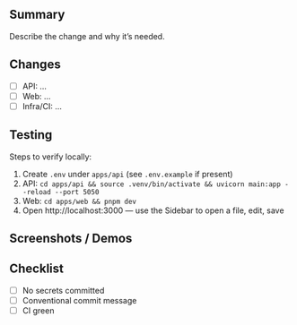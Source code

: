 ## Summary
Describe the change and why it’s needed.

## Changes
- [ ] API: …
- [ ] Web: …
- [ ] Infra/CI: …

## Testing
Steps to verify locally:
1. Create `.env` under `apps/api` (see `.env.example` if present)
2. API: `cd apps/api && source .venv/bin/activate && uvicorn main:app --reload --port 5050`
3. Web: `cd apps/web && pnpm dev`
4. Open http://localhost:3000 — use the Sidebar to open a file, edit, save

## Screenshots / Demos
<!-- paste images or terminal output -->

## Checklist
- [ ] No secrets committed
- [ ] Conventional commit message
- [ ] CI green
